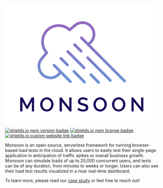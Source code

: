 ![Monsoon logo](https://raw.githubusercontent.com/monsoon-load-testing/monsoon-load-testing.github.io/main/assets/images/monsoon_logo_color.png)

[![shields.io npm version badge](https://img.shields.io/npm/v/tapestry-pipeline)][npm]
[![shields.io npm license badge](https://img.shields.io/npm/l/tapestry-pipeline)][npm]
[![shields.io custom website link badge](https://img.shields.io/static/v1?label=website&message=monsoon-load-testing.github.io&color=blue)][website]


Monsoon is an open-source, serverless framework for running browser-based load tests in the cloud. It allows users to easily test their single-page application in anticipation of traffic spikes or overall business growth. Monsoon can simulate loads of up to 20,000 concurrent users, and tests can be of any duration, from minutes to weeks or longer. Users can also see their load test results visualized in a near real-time dashboard.

To learn more, please read our [case study](https://monsoon-load-testing.github.io/) or feel free to reach out!


[npm]: https://www.npmjs.com/package/monsoon-load-testing
[website]: https://monsoon-load-testing.github.io/
[github]: https://github.com/monsoon-load-testing/monsoon

